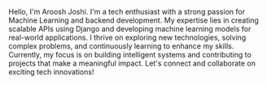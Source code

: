 Hello, I'm Aroosh Joshi. I'm a tech enthusiast with a strong passion for Machine Learning and backend development. My expertise lies in creating scalable APIs using Django and developing machine learning models for real-world applications. I thrive on exploring new technologies, solving complex problems, and continuously learning to enhance my skills. Currently, my focus is on building intelligent systems and contributing to projects that make a meaningful impact. Let's connect and collaborate on exciting tech innovations!


<!---
ArooshJ/ArooshJ is a ✨ special ✨ repository because its `README.md` (this file) appears on your GitHub profile.
You can click the Preview link to take a look at your changes.
--->
